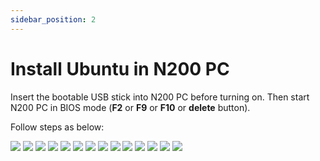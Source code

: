 ```yaml
---
sidebar_position: 2
---
```


# Install Ubuntu in N200 PC
Insert the bootable USB stick into N200 PC before turning on. Then start N200 PC in BIOS mode (**F2** or **F9** or **F10** or **delete** button).

Follow steps as below:

![](./img/02_01.png)
![](./img/02_02.png)
![](./img/02_03.png)
![](./img/02_04.png)
![](./img/02_05.png)
![](./img/02_06.png)
![](./img/02_07.png)
![](./img/02_08.png)
![](./img/02_09.png)
![](./img/02_10.png)
![](./img/02_11.png)
![](./img/02_12.png)
![](./img/02_13.png)
![](./img/02_14.png)
